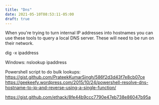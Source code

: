 ```yaml
---
title: "Dns"
date: 2021-05-10T08:53:11-05:00
draft: true
---
```


When you're trying to turn internal IP addresses into hostnames you can use these tools to query a local DNS server. These will need to be run on their network. 

dig -x ipaddress 

Windows:
nslookup ipaddress 

Powershell script to do bulk lookups: 
https://gist.github.com/PrateekKumarSingh/586f2d3d43f7e8cb07ce  
https://geekeefy.wordpress.com/2015/10/24/powershell-resolve-dns-hostname-to-ip-and-reverse-using-a-single-function/ 

https://gist.github.com/ethack/8fe44b9ccc7790e47eb738e86047b95a  


